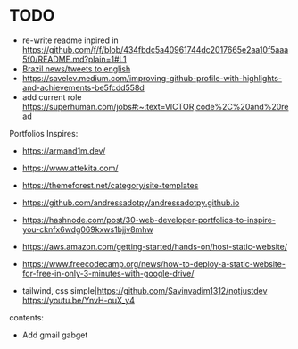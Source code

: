 # TODO

- re-write readme inpired in https://github.com/f/f/blob/434fbdc5a40961744dc2017665e2aa10f5aaa5f0/README.md?plain=1#L1
- [Brazil news/tweets to english](https://github.com/victorabarros/Learning/blob/master/brazilianNewsTranslator/README.md#L1)
- https://savelev.medium.com/improving-github-profile-with-highlights-and-achievements-be5fcdd558d
- add current role https://superhuman.com/jobs#:~:text=VICTOR,code%2C%20and%20read

Portfolios Inspires:
- https://armand1m.dev/
- https://www.attekita.com/
- https://themeforest.net/category/site-templates
- https://github.com/andressadotpy/andressadotpy.github.io
- https://hashnode.com/post/30-web-developer-portfolios-to-inspire-you-cknfx6wdg069kxws1bjjv8mhw

- https://aws.amazon.com/getting-started/hands-on/host-static-website/
- https://www.freecodecamp.org/news/how-to-deploy-a-static-website-for-free-in-only-3-minutes-with-google-drive/
- tailwind, css simple|https://github.com/Savinvadim1312/notjustdev https://youtu.be/YnvH-ouX_y4

contents:

- Add gmail gabget

